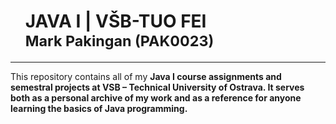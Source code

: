 <div id="user-content-toc">
    <ul style="list-style: none;">
      <summary>
          <h1> JAVA I | VŠB-TUO FEI <br/>
            <sup>Mark Pakingan (PAK0023)</sup>
          </h1>
      </summary>
    </ul>
  </summary>
</div>
<hr>
<p> This repository contains all of my <strong>Java I<strong> course assignments and semestral projects at 
<strong>VSB – Technical University of Ostrava</strong>.  
It serves both as a personal archive of my work and as a reference for anyone learning the basics of Java programming. 
</p>
